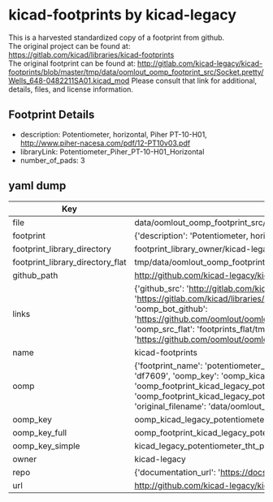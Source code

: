 # kicad-footprints by kicad-legacy  
This is a harvested standardized copy of a footprint from github.  
The original project can be found at:  
https://gitlab.com/kicad/libraries/kicad-footprints  
The original footprint can be found at:
http://gitlab.com/kicad-legacy/kicad-footprints/blob/master/tmp/data/oomlout_oomp_footprint_src/Socket.pretty/Wells_648-0482211SA01.kicad_mod
Please consult that link for additional, details, files, and license information.  
## Footprint Details
* description: Potentiometer, horizontal, Piher PT-10-H01, http://www.piher-nacesa.com/pdf/12-PT10v03.pdf  
* libraryLink: Potentiometer_Piher_PT-10-H01_Horizontal  
* number_of_pads: 3  
## yaml dump  
| Key | Value |  
| --- | --- |  
| file | data/oomlout_oomp_footprint_src/kicad-footprints/Potentiometer_THT.pretty/Potentiometer_Piher_PT-10-H01_Horizontal.kicad_mod |  
| footprint | {'description': 'Potentiometer, horizontal, Piher PT-10-H01, http://www.piher-nacesa.com/pdf/12-PT10v03.pdf', 'libraryLink': 'Potentiometer_Piher_PT-10-H01_Horizontal', 'number_of_pads': 3} |  
| footprint_library_directory | footprint_library_owner/kicad-legacy_kicad-footprints |  
| footprint_library_directory_flat | tmp/data/oomlout_oomp_footprint_src/footprints_flat/kicad_legacy_potentiometer_tht_potentiometer_piher_pt_10_h01_horizontal/working |  
| github_path | http://github.com/kicad-legacy/kicad-footprints/blob/master/tmp/data/oomlout_oomp_footprint_src/Potentiometer_THT.pretty/Potentiometer_Piher_PT-10-H01_Horizontal.kicad_mod |  
| links | {'github_src': 'http://gitlab.com/kicad-legacy/kicad-footprints/blob/master/tmp/data/oomlout_oomp_footprint_src/Socket.pretty/Wells_648-0482211SA01.kicad_mod', 'github_src_repo': 'https://gitlab.com/kicad/libraries/kicad-footprints', 'oomp_bot': 'tmp/data/oomlout_oomp_footprint_src/footprints/kicad_legacy_potentiometer_tht_potentiometer_piher_pt_10_h01_horizontal/working', 'oomp_bot_github': 'https://github.com/oomlout/oomlout_oomp_footprint_bot/tree/main/tmp/data/oomlout_oomp_footprint_src/footprints/kicad_legacy_potentiometer_tht_potentiometer_piher_pt_10_h01_horizontal/working', 'oomp_src_flat': 'footprints_flat/tmp/data/oomlout_oomp_footprint_src/footprints_flat/kicad_legacy_potentiometer_tht_potentiometer_piher_pt_10_h01_horizontal/working', 'oomp_src_flat_github': 'https://github.com/oomlout/oomlout_oomp_footprint_src/tree/main/tmp/data/oomlout_oomp_footprint_src/footprints_flat/kicad_legacy_potentiometer_tht_potentiometer_piher_pt_10_h01_horizontal/working'} |  
| name | kicad-footprints |  
| oomp | {'footprint_name': 'potentiometer_piher_pt_10_h01_horizontal', 'library_name': 'potentiometer_tht', 'md5': 'df7609e52e6f7c1d551335a8ef6ffb34', 'md5_10': 'df7609e52e', 'md5_5': 'df760', 'md5_6': 'df7609', 'oomp_key': 'oomp_kicad_legacy_potentiometer_tht_potentiometer_piher_pt_10_h01_horizontal', 'oomp_key_extra': 'oomp_footprint_kicad_legacy_potentiometer_tht_potentiometer_piher_pt_10_h01_horizontal', 'oomp_key_full': 'oomp_footprint_kicad_legacy_potentiometer_tht_potentiometer_piher_pt_10_h01_horizontal_df7609', 'oomp_key_simple': 'kicad_legacy_potentiometer_tht_potentiometer_piher_pt_10_h01_horizontal', 'original_filename': 'data/oomlout_oomp_footprint_src/kicad-footprints/Potentiometer_THT.pretty/Potentiometer_Piher_PT-10-H01_Horizontal.kicad_mod', 'owner_name': 'kicad_legacy'} |  
| oomp_key | oomp_kicad_legacy_potentiometer_tht_potentiometer_piher_pt_10_h01_horizontal |  
| oomp_key_full | oomp_footprint_kicad_legacy_potentiometer_tht_potentiometer_piher_pt_10_h01_horizontal |  
| oomp_key_simple | kicad_legacy_potentiometer_tht_potentiometer_piher_pt_10_h01_horizontal |  
| owner | kicad-legacy |  
| repo | {'documentation_url': 'https://docs.github.com/rest/repos/repos#get-a-repository', 'message': 'Not Found'} |  
| url | http://github.com/kicad-legacy/kicad-footprints |  

